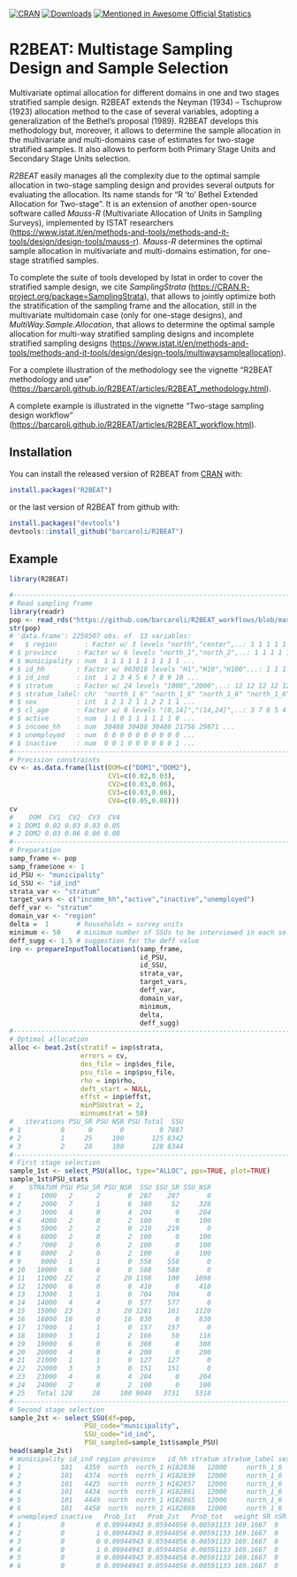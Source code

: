 
<!-- README.md is generated from README.Rmd. Please edit README.Rmd file -->

[![CRAN](http://www.r-pkg.org/badges/version/R2BEAT)](https://cran.r-project.org/package=R2BEAT)
[![Downloads](http://cranlogs.r-pkg.org/badges/R2BEAT?color=brightgreen)](http://www.r-pkg.org/pkg/R2BEAT)
[![Mentioned in Awesome Official
Statistics](https://awesome.re/mentioned-badge.svg)](http://www.awesomeofficialstatistics.org)

# R2BEAT: Multistage Sampling Design and Sample Selection

Multivariate optimal allocation for different domains in one and two
stages stratified sample design. R2BEAT extends the Neyman (1934) –
Tschuprow (1923) allocation method to the case of several variables,
adopting a generalization of the Bethel’s proposal (1989). R2BEAT
develops this methodology but, moreover, it allows to determine the
sample allocation in the multivariate and multi-domains case of
estimates for two-stage stratified samples. It also allows to perform
both Primary Stage Units and Secondary Stage Units selection.

*R2BEAT* easily manages all the complexity due to the optimal sample
allocation in two-stage sampling design and provides several outputs for
evaluating the allocation. Its name stands for “R ‘to’ Bethel Extended
Allocation for Two-stage”. It is an extension of another open-source
software called *Mauss-R* (Multivariate Allocation of Units in Sampling
Surveys), implemented by ISTAT researchers
(<https://www.istat.it/en/methods-and-tools/methods-and-it-tools/design/design-tools/mauss-r>).
*Mauss-R* determines the optimal sample allocation in multivariate and
multi-domains estimation, for one-stage stratified samples.

To complete the suite of tools developed by Istat in order to cover the
stratified sample design, we cite *SamplingStrata*
(<https://CRAN.R-project.org/package=SamplingStrata>), that allows to
jointly optimize both the stratification of the sampling frame and the
allocation, still in the multivariate multidomain case (only for
one-stage designs), and *MultiWay.Sample.Allocation*, that allows to
determine the optimal sample allocation for multi-way stratified
sampling designs and incomplete stratified sampling designs
(<https://www.istat.it/en/methods-and-tools/methods-and-it-tools/design/design-tools/multiwaysampleallocation>).

For a complete illustration of the methodology see the vignette “R2BEAT
methodology and use”
(<https://barcaroli.github.io/R2BEAT/articles/R2BEAT_methodology.html>).

A complete example is illustrated in the vignette “Two-stage sampling
design workflow”
(<https://barcaroli.github.io/R2BEAT/articles/R2BEAT_workflow.html>).

## Installation

You can install the released version of R2BEAT from
[CRAN](https://CRAN.R-project.org) with:

``` r
install.packages("R2BEAT")
```

or the last version of R2BEAT from github with:

``` r
install.packages("devtools")
devtools::install_github("barcaroli/R2BEAT")
```

## Example

``` r
library(R2BEAT)

#-------------------------------------------------------------------------------
# Read sampling frame
library(readr)
pop <- read_rds("https://github.com/barcaroli/R2BEAT_workflows/blob/master/pop.RDS?raw=true")
str(pop)
# 'data.frame': 2258507 obs. of  13 variables:
#   $ region       : Factor w/ 3 levels "north","center",..: 1 1 1 1 1 1 1 1 1 1 ...
# $ province     : Factor w/ 6 levels "north_1","north_2",..: 1 1 1 1 1 1 1 1 1 1 ...
# $ municipality : num  1 1 1 1 1 1 1 1 1 1 ...
# $ id_hh        : Factor w/ 963018 levels "H1","H10","H100",..: 1 1 1 2 3 3 3 3 1114 1114 ...
# $ id_ind       : int  1 2 3 4 5 6 7 8 9 10 ...
# $ stratum      : Factor w/ 24 levels "1000","2000",..: 12 12 12 12 12 12 12 12 12 12 ...
# $ stratum_label: chr  "north_1_6" "north_1_6" "north_1_6" "north_1_6" ...
# $ sex          : int  1 2 1 2 1 1 2 2 1 1 ...
# $ cl_age       : Factor w/ 8 levels "(0,14]","(14,24]",..: 3 7 8 5 4 6 6 4 4 1 ...
# $ active       : num  1 1 0 1 1 1 1 1 1 0 ...
# $ income_hh    : num  30488 30488 30488 21756 29871 ...
# $ unemployed   : num  0 0 0 0 0 0 0 0 0 0 ...
# $ inactive     : num  0 0 1 0 0 0 0 0 0 1 ...
#-------------------------------------------------------------------------------
# Precision constraints
cv <- as.data.frame(list(DOM=c("DOM1","DOM2"),
                         CV1=c(0.02,0.03),
                         CV2=c(0.03,0.06),
                         CV3=c(0.03,0.06),
                         CV4=c(0.05,0.08)))
cv
#    DOM  CV1  CV2  CV3  CV4
# 1 DOM1 0.02 0.03 0.03 0.05
# 2 DOM2 0.03 0.06 0.06 0.08
#-------------------------------------------------------------------------------
# Preparation
samp_frame <- pop
samp_frame$one <- 1
id_PSU <- "municipality"  
id_SSU <- "id_ind"        
strata_var <- "stratum"   
target_vars <- c("income_hh","active","inactive","unemployed")   
deff_var <- "stratum"     
domain_var <- "region"  
delta =  1       # households = survey units
minimum <- 50    # minimum number of SSUs to be interviewed in each selected PSU
deff_sugg <- 1.5 # suggestion for the deff value
inp <- prepareInputToAllocation1(samp_frame,
                                 id_PSU,
                                 id_SSU,
                                 strata_var,
                                 target_vars,
                                 deff_var,
                                 domain_var,
                                 minimum,
                                 delta,
                                 deff_sugg)
#-------------------------------------------------------------------------------
# Optimal allocation
alloc <- beat.2st(stratif = inp$strata, 
                  errors = cv, 
                  des_file = inp$des_file, 
                  psu_file = inp$psu_file, 
                  rho = inp$rho, 
                  deft_start = NULL,
                  effst = inp$effst, 
                  minPSUstrat = 2,
                  minnumstrat = 50)
#   iterations PSU_SR PSU NSR PSU Total  SSU
# 1          0      0       0         0 7887
# 2          1     25     100       125 8342
# 3          2     28     100       128 8344
#-------------------------------------------------------------------------------
# First stage selection
sample_1st <- select_PSU(alloc, type="ALLOC", pps=TRUE, plot=TRUE)
sample_1st$PSU_stats
#    STRATUM PSU PSU_SR PSU_NSR  SSU SSU_SR SSU_NSR
# 1     1000   2      2       0  287    287       0
# 2     2000   7      1       6  380     52     328
# 3     3000   4      0       4  204      0     204
# 4     4000   2      0       2  100      0     100
# 5     5000   2      2       0  219    219       0
# 6     6000   2      0       2  100      0     100
# 7     7000   2      0       2  100      0     100
# 8     8000   2      0       2  100      0     100
# 9     9000   1      1       0  558    558       0
# 10   10000   6      6       0  588    588       0
# 11   11000  22      2      20 1198    100    1098
# 12   12000   8      0       8  410      0     410
# 13   13000   1      1       0  704    704       0
# 14   14000   4      4       0  577    577       0
# 15   15000  23      3      20 1281    161    1120
# 16   16000  16      0      16  830      0     830
# 17   17000   1      1       0  157    157       0
# 18   18000   3      1       2  166     50     116
# 19   19000   6      0       6  308      0     308
# 20   20000   4      0       4  200      0     200
# 21   21000   1      1       0  127    127       0
# 22   22000   3      3       0  151    151       0
# 23   23000   4      0       4  204      0     204
# 24   24000   2      0       2  100      0     100
# 25   Total 128     28     100 9049   3731    5318
#-------------------------------------------------------------------------------
# Second stage selection
sample_2st <- select_SSU(df=pop,
                   PSU_code="municipality",
                   SSU_code="id_ind",
                   PSU_sampled=sample_1st$sample_PSU)
head(sample_2st)
# municipality id_ind region province   id_hh stratum stratum_label sex  cl_age active income_hh
# 1          101   4359  north  north_1 H182836   12000     north_1_6   2 (24,34]      1  15404.61
# 2          101   4374  north  north_1 H182839   12000     north_1_6   2  (0,14]      0  11173.46
# 3          101   4425  north  north_1 H182857   12000     north_1_6   2 (64,74]      1  12103.86
# 4          101   4434  north  north_1 H182861   12000     north_1_6   2  (0,14]      0  19357.71
# 5          101   4449  north  north_1 H182865   12000     north_1_6   2 (54,64]      1  13949.31
# 6          101   4458  north  north_1 H182869   12000     north_1_6   1 (34,44]      1  25395.19
# unemployed inactive   Prob_1st   Prob_2st   Prob_tot   weight SR nSR stratum_2
# 1          0        0 0.09944943 0.05944056 0.00591133 169.1667  0   1    120003
# 2          0        1 0.09944943 0.05944056 0.00591133 169.1667  0   1    120003
# 3          0        0 0.09944943 0.05944056 0.00591133 169.1667  0   1    120003
# 4          0        1 0.09944943 0.05944056 0.00591133 169.1667  0   1    120003
# 5          0        0 0.09944943 0.05944056 0.00591133 169.1667  0   1    120003
# 6          0        0 0.09944943 0.05944056 0.00591133 169.1667  0   1    120003
```
